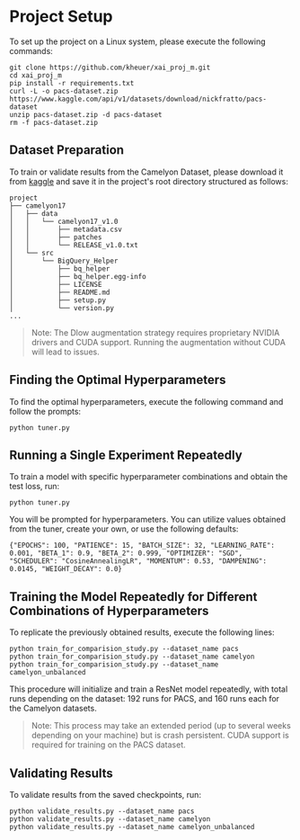 # Project Setup

To set up the project on a Linux system, please execute the following commands:



```
git clone https://github.com/kheuer/xai_proj_m.git
cd xai_proj_m
pip install -r requirements.txt
curl -L -o pacs-dataset.zip https://www.kaggle.com/api/v1/datasets/download/nickfratto/pacs-dataset
unzip pacs-dataset.zip -d pacs-dataset
rm -f pacs-dataset.zip 
```


## Dataset Preparation

To train or validate results from the Camelyon Dataset, please download it from [kaggle](https://www.kaggle.com/datasets/mahdibonab/camelyon17) and save it in the project's root directory structured as follows:

```
project
├── camelyon17
│   ├── data
│   │   └── camelyon17_v1.0
│   │       ├── metadata.csv
│   │       ├── patches
│   │       └── RELEASE_v1.0.txt
│   └── src
│       └── BigQuery_Helper
│           ├── bq_helper
│           ├── bq_helper.egg-info
│           ├── LICENSE
│           ├── README.md
│           ├── setup.py
│           └── version.py
...
```

> Note: The Dlow augmentation strategy requires proprietary NVIDIA drivers and CUDA support. Running the augmentation without CUDA will lead to issues.

## Finding the Optimal Hyperparameters

To find the optimal hyperparameters, execute the following command and follow the prompts:


```
python tuner.py
```
## Running a Single Experiment Repeatedly

To train a model with specific hyperparameter combinations and obtain the test loss, run:



```
python tuner.py
```

You will be prompted for hyperparameters. You can utilize values obtained from the tuner, create your own, or use the following defaults:


```
{"EPOCHS": 100, "PATIENCE": 15, "BATCH_SIZE": 32, "LEARNING_RATE": 0.001, "BETA_1": 0.9, "BETA_2": 0.999, "OPTIMIZER": "SGD", "SCHEDULER": "CosineAnnealingLR", "MOMENTUM": 0.53, "DAMPENING": 0.0145, "WEIGHT_DECAY": 0.0}
```


## Training the Model Repeatedly for Different Combinations of Hyperparameters

To replicate the previously obtained results, execute the following lines:

```
python train_for_comparision_study.py --dataset_name pacs
python train_for_comparision_study.py --dataset_name camelyon
python train_for_comparision_study.py --dataset_name camelyon_unbalanced
```
This procedure will initialize and train a ResNet model repeatedly, with total runs depending on the dataset: 192 runs for PACS, and 160 runs each for the Camelyon datasets. 

> Note: This process may take an extended period (up to several weeks depending on your machine) but is crash persistent. CUDA support is required for training on the PACS dataset.

## Validating Results

To validate results from the saved checkpoints, run:

```
python validate_results.py --dataset_name pacs
python validate_results.py --dataset_name camelyon
python validate_results.py --dataset_name camelyon_unbalanced
```